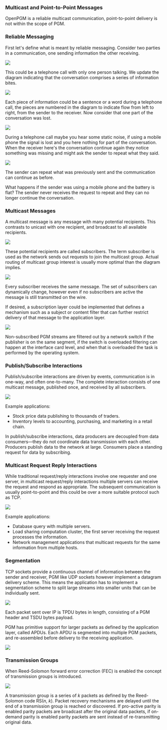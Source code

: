 ### Multicast and Point-to-Point Messages ###
OpenPGM is a reliable multicast communication, point-to-point delivery is not within the scope of PGM.


### Reliable Messaging ###
First let's define what is meant by reliable messaging.  Consider two parties in a communication, one sending information the other receiving.

<img src='img/PGM_sender_to_receiver.png' />

This could be a telephone call with only one person talking.  We update the diagram indicating that the conversation comprises a series of information bites.

<img src='img/PGM_sender_to_receiver_sequence.png' />

Each piece of information could be a sentence or a word during a telephone call, the pieces are numbered in the diagram to indicate flow from left to right, from the sender to the receiver.  Now consider that one part of the conversation was lost.

<img src='img/PGM_sender_to_receiver_loss.png' />

During a telephone call maybe you hear some static noise, if using a mobile phone the signal is lost and you here nothing for part of the conversation.  When the receiver here's the conversation continue again they notice something was missing and might ask the sender to repeat what they said.

<img src='img/PGM_sender_to_receiver_repeat.png' />

The sender can repeat what was previously sent and the communication can continue as before.

What happens if the sender was using a mobile phone and the battery is flat?  The sender never receives the request to repeat and they can no longer continue the conversation.


### Multicast Messages ###
A multicast message is any message with many potential recipients.  This contrasts to unicast with one recipient, and broadcast to all available recipients.

<img src='img/PGM_casting.png' />

These potential recipients are called subscribers.  The term subscriber is used as the network sends out requests to join the multicast group.  Actual routing of multicast group interest is usually more optimal than the diagram implies.

<img src='img/PGM_multicast_elements.png' />

Every subscriber receives the same message.  The set of subscribers can dynamically change, however even if no subscribers are active the message is still transmitted on the wire.

If desired, a subscription layer could be implemented that defines a mechanism such as a subject or content filter that can further restrict delivery of that message to the application layer.

<img src='img/OpenPGM_multicast_message.png' />

Non-subscribed PGM streams are filtered out by a network switch if the publisher is on the same segment, if the switch is overloaded filtering can happen at the interface card level, and when that is overloaded the task is performed by the operating system.


### Publish/Subscribe Interactions ###
Publish/subscribe interactions are driven by events, communication is in one-way, and often one-to-many. The complete interaction consists of one multicast message, published once, and received by all subscribers.

<img src='img/OpenPGM_publish_subscribe.png' />

Example applications:

  * Stock price data publishing to thousands of traders.
  * Inventory levels to accounting, purchasing, and marketing in a retail chain.

In publish/subscribe interactions, data producers are decoupled from data consumers—they do not coordinate data transmission with each other. Producers publish data to the network at large.
Consumers place a standing request for data by subscribing.


### Multicast Request Reply Interactions ###
While traditional request/reply interactions involve one requester and one server, in multicast request/reply interactions multiple servers can receive the request and respond as appropriate.  The subsequent communication is usually point-to-point and this could be over a more suitable protocol such as TCP.

<img src='img/OpenPGM_multicast_request_reply.png' />

Example applications:

  * Database query with multiple servers.
  * Load sharing computation cluster, the first server receiving the request processes the information.
  * Network management applications that multicast requests for the same information from multiple hosts.


### Segmentation ###
TCP sockets provide a continuous channel of information between the sender and receiver, PGM like UDP sockets however implement a datagram delivery scheme.  This means the application has to implement a segmentation scheme to split large streams into smaller units that can be individually sent.

<img src='img/PGM_packet_sizes.png' />

Each packet sent over IP is TPDU bytes in length, consisting of a PGM header and TSDU bytes payload.

PGM has primitive support for larger packets as defined by the application layer, called APDUs.  Each APDU is segmented into multiple PGM packets, and re-assembled before delivery to the receiving application.

<img src='img/PGM_APDUs.png' />


### Transmission Groups ###
When Reed-Solomon forward error correction (FEC) is enabled the concept of transmission groups is introduced.

<img src='img/PGM_transmission_group.png' />

A transmission group is a series of _k_ packets as defined by the Reed-Solomon code RS(_n_, _k_).  Packet recovery mechanisms are delayed until the end of a transmission group is reached or discovered.  If pro-active parity is enabled parity packets are broadcast after the original data packets, if on-demand parity is enabled parity packets are sent instead of re-transmitting original data.
